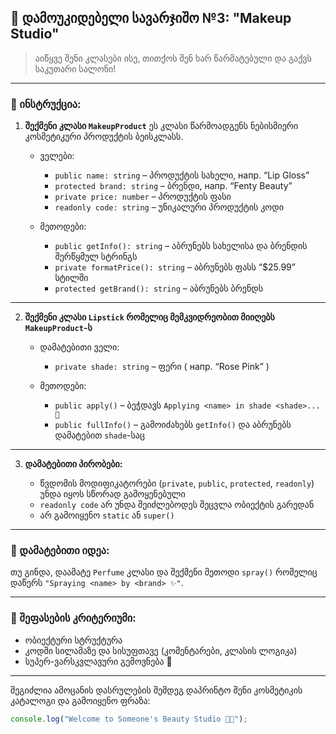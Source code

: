 
## 💅 დამოუკიდებელი სავარჯიშო №3: "Makeup Studio" 

> აიწყვე შენი კლასები ისე, თითქოს შენ ხარ წარმატებული და გაქვს საკუთარი სალონი! 

---

### 📌 ინსტრუქცია:

1. **შექმენი კლასი `MakeupProduct`**
   ეს კლასი წარმოადგენს ნებისმიერი კოსმეტიკური პროდუქტის ბეისკლასს.

   * ველები:

     * `public name: string` – პროდუქტის სახელი, напр. “Lip Gloss”
     * `protected brand: string` – ბრენდი, напр. “Fenty Beauty”
     * `private price: number` – პროდუქტის ფასი
     * `readonly code: string` – უნიკალური პროდუქტის კოდი

   * მეთოდები:

     * `public getInfo(): string` – აბრუნებს სახელისა და ბრენდის შერწყმულ სტრინგს
     * `private formatPrice(): string` – აბრუნებს ფასს “\$25.99” სტილში
     * `protected getBrand(): string` – აბრუნებს ბრენდს

---

2. **შექმენი კლასი `Lipstick` რომელიც მემკვიდრეობით მიიღებს `MakeupProduct`-ს**

   * დამატებითი ველი:

     * `private shade: string` – ფერი ( напр. “Rose Pink” )

   * მეთოდები:

     * `public apply()` – ბეჭდავს `Applying <name> in shade <shade>... 💋`
     * `public fullInfo()` – გამოიძახებს `getInfo()` და აბრუნებს დამატებით `shade`-საც

---

3. **დამატებითი პირობები:**

   * წვდომის მოდიფიკატორები (`private`, `public`, `protected`, `readonly`) უნდა იყოს სწორად გამოყენებული
   * `readonly code` არ უნდა შეიძლებოდეს შეცვლა ობიექტის გარედან
   * არ გამოიყენო `static` ან `super()`

---

### 🎀 დამატებითი იდეა:

თუ გინდა, დაამატე `Perfume` კლასი და შექმენი მეთოდი `spray()` რომელიც დაწერს `"Spraying <name> by <brand> ✨"`.

---

### 🧠 შეფასების კრიტერიუმი:

* ობიექტური სტრუქტურა
* კოდში სილამაზე და სისუფთავე (კომენტარები, კლასის ლოგიკა)
* სუპერ-ვარსკვლავური გემოვნება 👑

---

შეგიძლია ამოცანის დასრულების შემდეგ დაპრინტო შენი კოსმეტიკის კატალოგი და გამოიყენო ფრაზა:

```ts
console.log("Welcome to Someone's Beauty Studio 💄✨");
```
